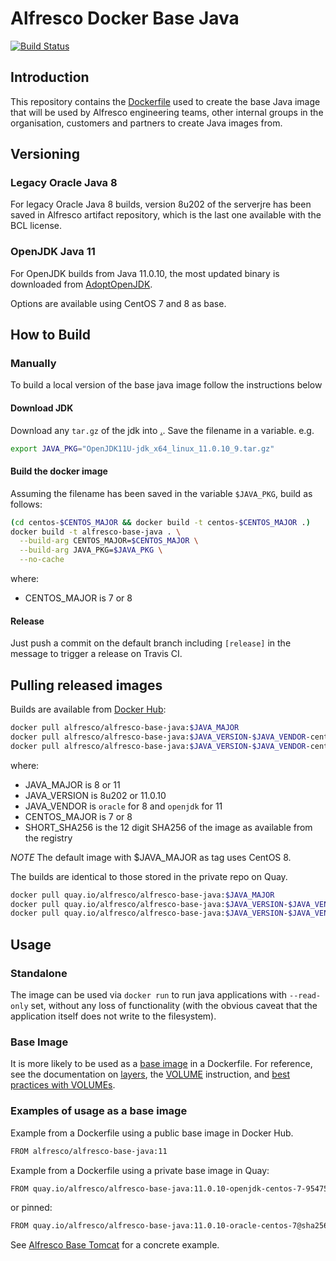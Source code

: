 # Alfresco Docker Base Java

[![Build Status](https://travis-ci.com/Alfresco/alfresco-docker-base-java.svg?branch=master)](https://travis-ci.com/Alfresco/alfresco-docker-base-java)

## Introduction

This repository contains the [Dockerfile](Dockerfile) used to create the base Java image that will be used by Alfresco engineering teams,
other internal groups in the organisation, customers and partners to create Java images from.

## Versioning

### Legacy Oracle Java 8

For legacy Oracle Java 8 builds, version 8u202 of the serverjre has been saved in Alfresco artifact repository,
which is the last one available with the BCL license.

### OpenJDK Java 11

For OpenJDK builds from Java 11.0.10, the most updated binary is downloaded from [AdoptOpenJDK](https://github.com/AdoptOpenJDK/openjdk11-upstream-binaries).

Options are available using CentOS 7 and 8 as base.

## How to Build

### Manually

To build a local version of the base java image follow the instructions below

#### Download JDK

Download any `tar.gz` of the jdk into [.](.).
Save the filename in a variable. e.g.

```bash
export JAVA_PKG="OpenJDK11U-jdk_x64_linux_11.0.10_9.tar.gz"
```

#### Build the docker image

Assuming the filename has been saved in the variable `$JAVA_PKG`, build as follows:

```bash
(cd centos-$CENTOS_MAJOR && docker build -t centos-$CENTOS_MAJOR .)
docker build -t alfresco-base-java . \
  --build-arg CENTOS_MAJOR=$CENTOS_MAJOR \
  --build-arg JAVA_PKG=$JAVA_PKG \
  --no-cache
```

where:
* CENTOS_MAJOR is 7 or 8

#### Release

Just push a commit on the default branch including `[release]` in the message to trigger a release on Travis CI.

## Pulling released images

Builds are available from [Docker Hub](https://hub.docker.com/r/alfresco/alfresco-base-java):

```bash
docker pull alfresco/alfresco-base-java:$JAVA_MAJOR
docker pull alfresco/alfresco-base-java:$JAVA_VERSION-$JAVA_VENDOR-centos-$CENTOS_MAJOR
docker pull alfresco/alfresco-base-java:$JAVA_VERSION-$JAVA_VENDOR-centos-$CENTOS_MAJOR-$SHORT_SHA256
```

where:
* JAVA_MAJOR is 8 or 11
* JAVA_VERSION is 8u202 or 11.0.10
* JAVA_VENDOR is `oracle` for 8 and `openjdk` for 11
* CENTOS_MAJOR is 7 or 8
* SHORT_SHA256 is the 12 digit SHA256 of the image as available from the registry

*NOTE*
The default image with $JAVA_MAJOR as tag uses CentOS 8.

The builds are identical to those stored in the private repo on Quay.

```bash
docker pull quay.io/alfresco/alfresco-base-java:$JAVA_MAJOR
docker pull quay.io/alfresco/alfresco-base-java:$JAVA_VERSION-$JAVA_VENDOR-centos-$CENTOS_MAJOR
docker pull quay.io/alfresco/alfresco-base-java:$JAVA_VERSION-$JAVA_VENDOR-centos-$CENTOS_MAJOR-$SHORT_SHA256
```

## Usage

### Standalone

The image can be used via `docker run` to run java applications with `--read-only` set,
without any loss of functionality (with the obvious caveat that the application itself does not write to the filesystem).

### Base Image

It is more likely to be used as a [base image](https://docs.docker.com/glossary/#base-image) in a Dockerfile.
For reference, see the documentation on [layers](https://docs.docker.com/storage/storagedriver/#container-and-layers),
the [VOLUME](https://docs.docker.com/engine/reference/builder/#volume)
instruction, and [best practices with VOLUMEs](https://docs.docker.com/develop/develop-images/dockerfile_best-practices/#volume).

### Examples of usage as a base image

Example from a Dockerfile using a public base image in Docker Hub.

```bash
FROM alfresco/alfresco-base-java:11
```

Example from a Dockerfile using a private base image in Quay:

```bash
FROM quay.io/alfresco/alfresco-base-java:11.0.10-openjdk-centos-7-954752c611bf
```

or pinned:

```bash
FROM quay.io/alfresco/alfresco-base-java:11.0.10-oracle-centos-7@sha256:954752c611bf52883a8519197a2ee29c8686b0bbd2cc48752cd740a864a6c233
```

See [Alfresco Base Tomcat](https://github.com/Alfresco/alfresco-docker-base-tomcat/blob/master/Dockerfile) for a concrete example.
